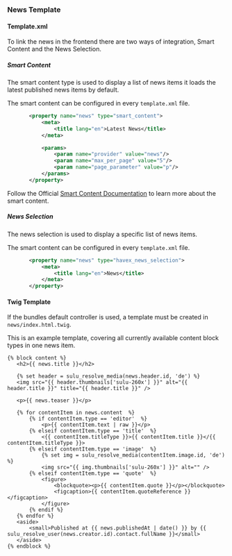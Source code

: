 ### News Template

#### Template.xml 

To link the news in the frontend there are two ways of integration, Smart Content and the News Selection.

##### Smart Content
The smart content type is used to display a list of news items it loads the latest published news items by default.

The smart content can be configured in every `template.xml` file.

 ```xml
        <property name="news" type="smart_content">
            <meta>
                <title lang="en">Latest News</title>
            </meta>

            <params>
                <param name="provider" value="news"/>
                <param name="max_per_page" value="5"/>
                <param name="page_parameter" value="p"/>
            </params>
        </property>

```

Follow the Official [Smart Content Documentation](https://docs.sulu.io/en/latest/cookbook/smart-content.html) to learn more about the smart content.

##### News Selection
The news selection is used to display a specific list of news items.

The smart content can be configured in every `template.xml` file.

 ```xml
        <property name="news" type="havex_news_selection">
            <meta>
                <title lang="en">News</title>
            </meta>
        </property>
```

#### Twig Template

If the bundles default controller is used, a template must be created in `news/index.html.twig`.

This is an example template, covering all currently available content block types in one news item.

 ```twig
{% block content %}
    <h2>{{ news.title }}</h2>

    {% set header = sulu_resolve_media(news.header.id, 'de') %}
    <img src="{{ header.thumbnails['sulu-260x'] }}" alt="{{ header.title }}" title="{{ header.title }}" />

    <p>{{ news.teaser }}</p>
    
    {% for contentItem in news.content  %}
        {% if contentItem.type == 'editor'  %}
            <p>{{ contentItem.text | raw }}</p>
        {% elseif contentItem.type == 'title'  %}
            <{{ contentItem.titleType }}>{{ contentItem.title }}</{{ contentItem.titleType }}>
        {% elseif contentItem.type == 'image'  %}
            {% set img = sulu_resolve_media(contentItem.image.id, 'de') %}
            <img src="{{ img.thumbnails['sulu-260x'] }}" alt="" />
        {% elseif contentItem.type == 'quote'  %}
            <figure>
                <blockquote><p>{{ contentItem.quote }}</p></blockquote>
                <figcaption>{{ contentItem.quoteReference }}</figcaption>
            </figure>
        {% endif %}
    {% endfor %}
    <aside>
        <small>Published at {{ news.publishedAt | date() }} by {{ sulu_resolve_user(news.creator.id).contact.fullName }}</small>
    </aside>
{% endblock %}
 ```
